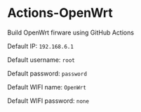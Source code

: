 # Actions-OpenWrt

Build OpenWrt firware using GitHub Actions  

Default IP: `192.168.6.1`

Default username: `root`

Default password: `password`

Default WIFI name: `OpenWrt`

Default WIFI password: `none`
